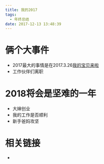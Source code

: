 ```yaml
---
title: 我的2017
tags:
  - 年终总结
date: 2017-12-13 13:48:39
---
```


# 俩个大事件
- 2017最大的事情是在2017.3.26[我的宝贝来啦](http://panda.20170326.online)
- 工作伙伴们离职

# 2018将会是坚难的一年
- 大婶创业
- 我的工作是否顺利
- 新手爸妈攻坚

# 相关链接
- [](http://www.cnblogs.com/f-ck-need-u/p/7221713.html)
